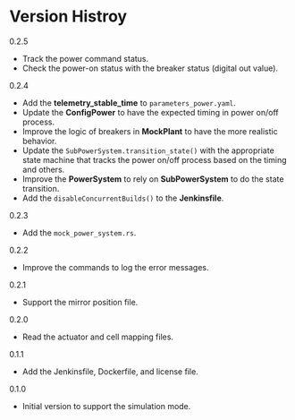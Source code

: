 # Version Histroy

0.2.5

- Track the power command status.
- Check the power-on status with the breaker status (digital out value).

0.2.4

- Add the **telemetry_stable_time** to `parameters_power.yaml`.
- Update the **ConfigPower** to have the expected timing in power on/off process.
- Improve the logic of breakers in **MockPlant** to have the more realistic behavior.
- Update the `SubPowerSystem.transition_state()` with the appropriate state machine that tracks the power on/off process based on the timing and others.
- Improve the **PowerSystem** to rely on **SubPowerSystem** to do the state transition.
- Add the `disableConcurrentBuilds()` to the **Jenkinsfile**.

0.2.3

- Add the `mock_power_system.rs`.

0.2.2

- Improve the commands to log the error messages.

0.2.1

- Support the mirror position file.

0.2.0

- Read the actuator and cell mapping files.

0.1.1

- Add the Jenkinsfile, Dockerfile, and license file.

0.1.0

- Initial version to support the simulation mode.

